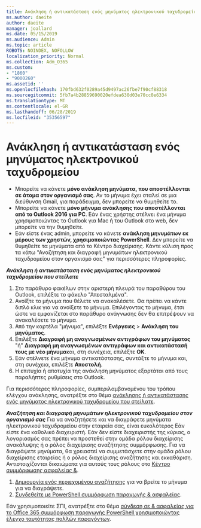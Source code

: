 ```yaml
---
title: Ανάκληση ή αντικατάσταση ενός μηνύματος ηλεκτρονικού ταχυδρομείου
ms.author: daeite
author: daeite
manager: joallard
ms.date: 05/15/2019
ms.audience: Admin
ms.topic: article
ROBOTS: NOINDEX, NOFOLLOW
localization_priority: Normal
ms.collection: Adm_O365
ms.custom:
- "1860"
- "9000260"
ms.assetid: ''
ms.openlocfilehash: 170fbd632f0289a45d9497ac26fbe7f90cf88318
ms.sourcegitcommit: 5fb7a4b28859690020efdea630d03e70cc0e6334
ms.translationtype: MT
ms.contentlocale: el-GR
ms.lasthandoff: 06/28/2019
ms.locfileid: "35356597"
---
```

# <a name="recall-or-replace-an-email-message"></a>Ανάκληση ή αντικατάσταση ενός μηνύματος ηλεκτρονικού ταχυδρομείου

- Μπορείτε να κάνετε **μόνο ανάκληση μηνύματα, που αποστέλλονται σε άτομα στον οργανισμό σας**. Αν το μήνυμα έχει σταλεί σε μια διεύθυνση Gmail, για παράδειγμα, δεν μπορείτε να θυμηθείτε το.
- Μπορείτε να κάνετε **μόνο μήνυμα ανάκλησης που αποστέλλονται από το Outlook 2016 για PC**. Εάν ένας χρήστης στέλνει ένα μήνυμα χρησιμοποιώντας το Outlook για Mac ή του Outlook στο web, δεν μπορείτε να την θυμηθείτε.
- Εάν είστε ένας admin, μπορείτε να κάνετε **ανάκληση μηνυμάτων εκ μέρους των χρηστών, χρησιμοποιώντας PowerShell**. Δεν μπορείτε να θυμηθείτε τα μηνύματα από το Κέντρο διαχείρισης. Κάντε κύλιση προς τα κάτω "Αναζήτηση και διαγραφή μηνυμάτων ηλεκτρονικού ταχυδρομείου στον οργανισμό σας" για περισσότερες πληροφορίες.

***Ανάκληση ή αντικατάσταση ενός μηνύματος ηλεκτρονικού ταχυδρομείου που στείλατε***

1. Στο παράθυρο φακέλων στην αριστερή πλευρά του παραθύρου του Outlook, επιλέξτε το φάκελο "Απεσταλμένα".
2. Ανοίξτε το μήνυμα που θέλετε να ανακαλέσετε. Θα πρέπει να κάντε διπλό κλικ για να ανοίξετε το μήνυμα. Επιλέγοντας το μήνυμα, έτσι ώστε να εμφανίζεται στο παράθυρο ανάγνωσης δεν θα επιτρέψουν να ανακαλέσετε το μήνυμα.
3. Από την καρτέλα "μήνυμα", επιλέξτε **Ενέργειες** > **Ανάκληση του μηνύματος**.
4. Επιλέξτε **Διαγραφή μη αναγνωσμένων αντιγράφων του μηνύματος** "ή" **Διαγραφή μη αναγνωσμένων αντιγράφων και αντικατάστασή τους με νέο μήνυμα**και, στη συνέχεια, επιλέξτε **OK**.
5. Εάν στέλνετε ένα μήνυμα αντικατάστασης, συντάξτε το μήνυμα και, στη συνέχεια, επιλέξτε **Αποστολή**.
6. Η επιτυχία ή αποτυχία της ανάκληση μηνύματος εξαρτάται από τους παραλήπτες ρυθμίσεις στο Outlook.

Για περισσότερες πληροφορίες, συμπεριλαμβανομένου του τρόπου ελέγχου ανάκλησης, ανατρέξτε στο θέμα [ανάκλησης ή αντικατάστασης ενός μηνύματος ηλεκτρονικού ταχυδρομείου που στείλατε](https://support.office.com/article/35027f88-d655-4554-b4f8-6c0729a723a0).

***Αναζήτηση και διαγραφή μηνυμάτων ηλεκτρονικού ταχυδρομείου στον οργανισμό σας*** Για να αναζητήσετε και να διαγράφετε μηνύματα ηλεκτρονικού ταχυδρομείου στην εταιρεία σας, είναι ευκολότερος Εάν είστε ένα καθολικό διαχειριστή. Εάν δεν είστε διαχειριστής της κύριας, ο λογαριασμός σας πρέπει να προστεθεί στην ομάδα ρόλου διαχείρισης ανακάλυψης ή ο ρόλος διαχείρισης αναζήτησης συμμόρφωσης. Για να διαγράψετε μηνύματα, θα χρειαστεί να συμμετάσχετε στην ομάδα ρόλου διαχείρισης εταιρείας ή ο ρόλος διαχείρισης αναζήτησης και εκκαθάριση. Αντιστοιχίζονται δικαιώματα για αυτούς τους ρόλους στο [Κέντρο συμμόρφωσης ασφαλείας &](https://protection.office.com/).

1. [Δημιουργία ενός περιεχομένου αναζήτησης](https://docs.microsoft.com/office365/securitycompliance/content-search) για να βρείτε το μήνυμα για να διαγράψετε.
2. [Συνδεθείτε με PowerShell συμμόρφωση παραγωγής & ασφαλείας](https://docs.microsoft.com/powershell/exchange/office-365-scc/connect-to-scc-powershell/connect-to-scc-powershell?view=exchange-ps). 

Εάν χρησιμοποιείτε ΣΠΙ, ανατρέξτε στο θέμα [σύνδεση σε & ασφαλείας για το Office 365 συμμόρφωση παραγωγής PowerShell χρησιμοποιώντας έλεγχο ταυτότητας πολλών παραγόντων](https://docs.microsoft.com/powershell/exchange/office-365-scc/connect-to-scc-powershell/mfa-connect-to-scc-powershell?view=exchange-ps). 
